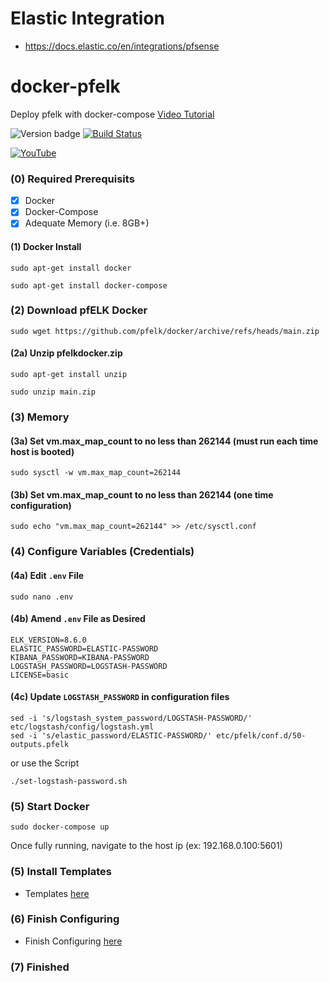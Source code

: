 # Elastic Integration
- https://docs.elastic.co/en/integrations/pfsense

# docker-pfelk 
Deploy pfelk with docker-compose [Video Tutorial](https://www.youtube.com/watch?v=xl0v9h8RXBc) 

![Version badge](https://img.shields.io/badge/ELK-8.6.0-blue.svg)
[![Build Status](https://travis-ci.org/pfelk/docker.svg?branch=master)](https://travis-ci.org/pfelk/docker-pfelk)

[![YouTube](https://img.shields.io/badge/YouTube-FF0000?style=for-the-badge&logo=youtube&logoColor=white)](https://www.youtube.com/3ilson)

### (0) Required Prerequisits 
- [X] Docker 
- [X] Docker-Compose
- [X] Adequate Memory (i.e. 8GB+)

#### (1) Docker Install
```
sudo apt-get install docker
```
```
sudo apt-get install docker-compose
```

### (2) Download pfELK Docker
```
sudo wget https://github.com/pfelk/docker/archive/refs/heads/main.zip
```
#### (2a) Unzip pfelkdocker.zip
```
sudo apt-get install unzip
```
```
sudo unzip main.zip
```
### (3) Memory 
#### (3a) Set vm.max_map_count to no less than 262144 (must run each time host is booted)
```
sudo sysctl -w vm.max_map_count=262144
```
#### (3b) Set vm.max_map_count to no less than 262144 (one time configuration) 
```
sudo echo "vm.max_map_count=262144" >> /etc/sysctl.conf
```
### (4) Configure Variables (Credentials) 
#### (4a) Edit `.env` File
```
sudo nano .env
```
#### (4b) Amend `.env` File as Desired
```
ELK_VERSION=8.6.0
ELASTIC_PASSWORD=ELASTIC-PASSWORD
KIBANA_PASSWORD=KIBANA-PASSWORD
LOGSTASH_PASSWORD=LOGSTASH-PASSWORD
LICENSE=basic
```
#### (4c) Update `LOGSTASH_PASSWORD` in configuration files
```
sed -i 's/logstash_system_password/LOGSTASH-PASSWORD/' etc/logstash/config/logstash.yml
sed -i 's/elastic_password/ELASTIC-PASSWORD/' etc/pfelk/conf.d/50-outputs.pfelk
```
or use the Script
```
./set-logstash-password.sh
```
### (5) Start Docker 
```
sudo docker-compose up
```
Once fully running, navigate to the host ip (ex: 192.168.0.100:5601)

### (5) Install Templates 
* Templates [here](https://github.com/pfelk/pfelk/blob/main/install/templates.md)

### (6) Finish Configuring
* Finish Configuring [here](https://github.com/pfelk/pfelk/blob/main/install/configuration.md)

### (7) Finished 
